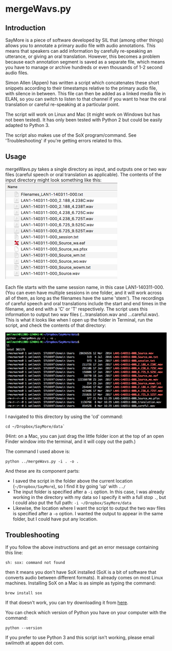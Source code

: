 # mergeWavs.py
## Introduction

SayMore is a piece of software developed by SIL that (among other things) allows you to annotate a primary audio file with audio annotations. This means that speakers can add information by carefully re-speaking an utterance, or giving an oral translation. However, this becomes a problem because each annotation segment is saved as a separate file, which means you have to manage or archive hundreds or even thousands of 1-2 second audio files.

Simon Allen (Appen) has written a script which concatenates these short snippets according to their timestamps relative to the primary audio file, with silence in between. This file can then be added as a linked media file in ELAN, so you can switch to listen to that channel if you want to hear the oral translation or careful re-speaking at a particular point.

The script will work on Linux and Mac (it might work on Windows but has not been tested). It has only been tested with Python 2 but could be easily adapted to Python 3.
 
The script also makes use of the SoX program/command. See 'Troubleshooting' if you're getting errors related to this.

## Usage

mergeWavs.py takes a single directory as input, and outputs one or two wav files (careful speech or oral translation as applicable). The contents of the input directory might look something like this:
![input directory contents](foldercontents.png)

Each file starts with the same session name, in this case LAN1-140311-000. (You can even have multiple sessions in one folder, and it will work across all of them, as long as the filenames have the same 'stem'). The recordings of careful speech and oral translations include the start and end times in the filename, and end with a 'C' or 'T' respectively. The script uses this information to output two wav files (…translation.wav and …careful.wav). This is what it looks like when I open up the folder in Terminal, run the script, and check the contents of that directory:

![terminal example](terminal.png)

I navigated to this directory by using the 'cd' command:

```
cd ~/Dropbox/SayMore/data`
```

(Hint: on a Mac, you can just drag the little folder icon at the top of an open Finder window into the terminal, and it will copy out the path.)

The command I used above is:

```
python ../mergeWavs.py -i . -o .
```

And these are its component parts:
- I saved the script in the folder above the current location (`~/Dropbox/SayMore`), so I find it by going 'up' with `../`
- The input folder is specified after a `-i` option. In this case, I was already working in the directory with my data so I specify it with a full stop `.`, but I could also put the full path: `-i ~/Dropbox/SayMore/data`
- Likewise, the location where I want the script to output the two wav files is specified after a `-o` option. I wanted the output to appear in the same folder, but I could have put any location.

## Troubleshooting
If you follow the above instructions and get an error message containing this line:

```
sh: sox: command not found
```

then it means you don't have SoX installed (SoX is a bit of software that converts audio between different formats). It already comes on most Linux machines. Installing SoX on a Mac is as simple as typing the command:

```
brew install sox
```
If that doesn't work, you can try downloading it from [here](https://sourceforge.net/projects/sox/files/sox/14.4.2/sox-14.4.2-macosx.zip/download).

You can check which version of Python you have on your computer with the command:

```
python --version
```

If you prefer to use Python 3 and this script isn't working, please email swilmoth at appen dot com.